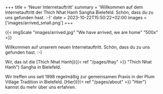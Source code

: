 +++
title = 'Neuer Internetauftritt'
summary = 'Willkommen auf dem Internetauftritt der Thich Nhat Hanh Sangha Bielefeld. Schön, dass du zu uns gefunden hast. :-)'
date = 2023-10-22T15:50:22+02:00
images = ['images/arrived_small.png']
+++

{{< imgScale "images/arrived.jpg" "We have arrived, we are home" "500x" >}}

Willkommen auf unserem neuen Internetauftritt. Schön, dass du zu uns gefunden hast. :-)

Wir, das ist die [Thich Nhat Hanh]({{< ref "/pages/thay" >}} "Thich Nhat Hanh") Sangha in Bielefeld.

Wir treffen uns seit 1998 regelmäßig zur gemeinsamen Praxis in der Plum Village Tradition in Bielefeld.
[Hier]({{< ref "/pages/about" >}} "Hier") kannst du mehr über uns erfahren.